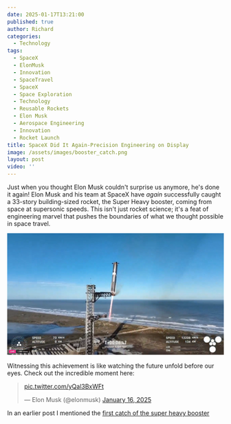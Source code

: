 ```yaml
---
date: 2025-01-17T13:21:00
published: true
author: Richard
categories:
  - Technology
tags:
  - SpaceX
  - ElonMusk
  - Innovation
  - SpaceTravel
  - SpaceX
  - Space Exploration
  - Technology
  - Reusable Rockets
  - Elon Musk
  - Aerospace Engineering
  - Innovation
  - Rocket Launch
title: SpaceX Did It Again-Precision Engineering on Display
image: /assets/images/booster_catch.png
layout: post
video: ''
---
```

Just when you thought Elon Musk couldn't surprise us anymore, he's done it again! Elon Musk and his team at SpaceX have _again_ successfully caught a 33-story building-sized rocket, the Super Heavy booster, coming from space at supersonic speeds. This isn't just rocket science; it's a feat of engineering marvel that pushes the boundaries of what we thought possible in space travel.

![Space X super heavy booster catch -Credits: Elon Musk on Twitter/X](/assets/images/booster_catch.png "Space X super heavy booster catch- Credits: Elon Musk on Twitter/X")

 Witnessing this achievement is like watching the future unfold before our eyes. Check out the incredible moment here: 

<blockquote class="twitter-tweet"><p lang="zxx" dir="ltr"><a href="https://t.co/yQal3BxWFt">pic.twitter.com/yQal3BxWFt</a></p>&mdash; Elon Musk (@elonmusk) <a href="https://twitter.com/elonmusk/status/1880025359636394458?ref_src=twsrc%5Etfw">January 16, 2025</a></blockquote> <script async src="https://platform.twitter.com/widgets.js" charset="utf-8"></script>

In an earlier post I mentioned the [first catch of the super heavy booster](https://rdjarbeng.github.io/RDjarbeng/catching-the-super-heavy-booster-spacex/)
